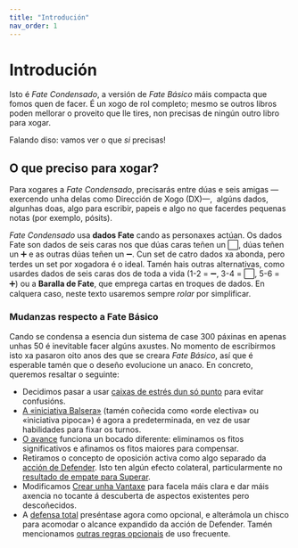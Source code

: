 ```yaml
---
title: "Introdución"
nav_order: 1
---
```


# Introdución

Isto é _Fate Condensado_, a versión de _Fate Básico_ máis compacta que fomos quen de facer. É un xogo de rol completo; mesmo se outros libros poden mellorar o proveito que lle tires, non precisas de ningún outro libro para xogar.

Falando diso: vamos ver o que _si_ precisas!

## O que preciso para xogar?

Para xogares a _Fate Condensado_, precisarás entre dúas e seis amigas —exercendo unha delas como Dirección de Xogo (DX)—,  algúns dados, algunhas doas, algo para escribir, papeis e algo no que facerdes pequenas notas (por exemplo, pósits).

_Fate Condensado_ usa **dados Fate** cando as personaxes actúan. Os dados Fate son dados de seis caras nos que dúas caras teñen un ⬜, dúas teñen un ➕ e as outras dúas teñen un ➖. Cun set de catro dados xa abonda, pero terdes un set por xogadora é o ideal. Tamén hais outras alternativas, como usardes dados de seis caras dos de toda a vida (1-2 = ➖, 3-4 = ⬜, 5-6 = ➕) ou a **Baralla de Fate**, que emprega cartas en troques de dados. En calquera caso, neste texto usaremos sempre *rolar* por simplificar.

### Mudanzas respecto a Fate Básico

Cando se condensa a esencia dun sistema de case 300 páxinas en apenas unhas 50 é inevitable facer algúns axustes. No momento de escribirmos isto xa pasaron oito anos des que se creara _Fate Básico_, así que é esperable tamén que o deseño evolucione un anaco. En concreto, queremos resaltar o seguinte:

* Decidimos pasar a usar [caixas de estrés dun só punto](/fate-condensado-srd/desafios-competicions-e-conflitos#recibir-dano) para evitar confusións.
* [A «iniciativa Balsera»](/fate-condensado-srd/desafios-competicions-e-conflitos#orde-dos-turnos) (tamén coñecida como «orde electiva» ou «iniciativa pipoca») é agora a predeterminada, en vez de usar habilidades para fixar os turnos.
* [O avance](/fate-condensado-srd/avance) funciona un bocado diferente: eliminamos os fitos significativos e afinamos os fitos maiores para compensar.
* Retiramos o concepto de oposición activa como algo separado da [acción de Defender](/fate-condensado-srd/accions-e-roladas#defender). Isto ten algún efecto colateral, particularmente no [resultado de empate para Superar](/fate-condensado-srd/accions-e-roladas#superar).
* Modificamos [Crear unha Vantaxe](/fate-condensado-srd/accions-e-roladas#crear-unha-vantaxe) para facela máis clara e dar máis axencia no tocante á descuberta de aspectos existentes pero descoñecidos.
* A [defensa total](/fate-condensado-srd/regras-opcionais#defensa-total) preséntase agora como opcional, e alterámola un chisco para acomodar o alcance expandido da acción de Defender. Tamén mencionamos [outras regras opcionais](/fate-condensado-srd/regras-opcionais) de uso frecuente.
